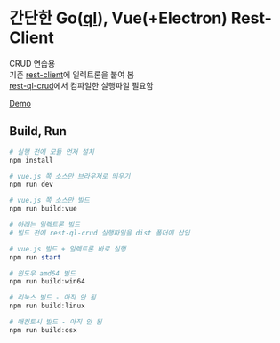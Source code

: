 # 간단한 Go([ql](https://github.com/cznic/ql)), Vue(+Electron) Rest-Client
CRUD 연습용  
기존 [rest-client](https://github.com/practice-golang/rest-client)에 일렉트론을 붙여 봄  
[rest-ql-crud](https://github.com/practice-golang/rest-ql-crud)에서 컴파일한 실행파일 필요함  

[Demo](https://www.dropbox.com/s/qxi5hwji6o1h76b/ElectronVue-0.0.1-win.zip?dl=1)  

## Build, Run
```powershell
# 실행 전에 모듈 먼저 설치
npm install

# vue.js 쪽 소스만 브라우저로 띄우기
npm run dev

# vue.js 쪽 소스만 빌드
npm run build:vue

# 아래는 일렉트론 빌드
# 빌드 전에 rest-ql-crud 실행파일을 dist 폴더에 삽입

# vue.js 빌드 + 일렉트론 바로 실행
npm run start

# 윈도우 amd64 빌드
npm run build:win64

# 리눅스 빌드 - 아직 안 됨
npm run build:linux

# 매킨토시 빌드 - 아직 안 됨
npm run build:osx
```
